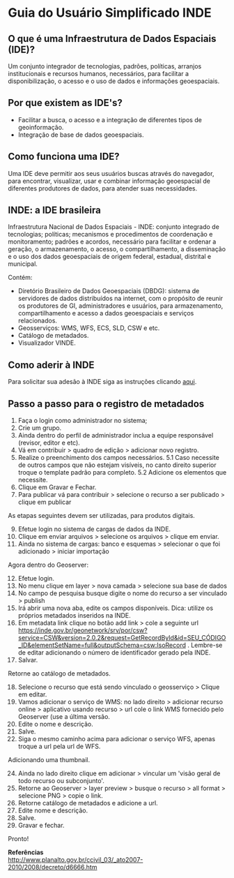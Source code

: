 # Guia do Usuário Simplificado INDE

## O que é uma Infraestrutura de Dados Espaciais (IDE)?
Um conjunto integrador de tecnologias, padrões, políticas, arranjos institucionais e recursos humanos, necessários, para facilitar a disponibilização, o acesso e o uso de dados e informações geoespaciais.

## Por que existem as IDE's?
- Facilitar a busca, o acesso e a integração de diferentes tipos de geoinformação.
- Integração de base de dados geoespaciais.

## Como funciona uma IDE?
Uma IDE deve permitir aos seus usuários buscas através do navegador, para encontrar, visualizar, usar e combinar informação geoespacial de diferentes produtores de dados, para atender suas necessidades.

## INDE: a IDE brasileira
Infraestrutura Nacional de Dados Espaciais - INDE: conjunto integrado de tecnologias; políticas; mecanismos e procedimentos de coordenação e monitoramento; padrões e acordos, necessário para facilitar e ordenar a geração, o armazenamento, o acesso, o compartilhamento, a disseminação e o uso dos dados geoespaciais de origem federal, estadual, distrital e municipal. 

Contém:
- Diretório Brasileiro de Dados Geoespaciais (DBDG): sistema de servidores de dados distribuídos na internet, com o propósito de reunir os produtores de GI, administradores e usuários, para armazenamento, compartilhamento e acesso a dados geoespaciais e serviços relacionados.
- Geosserviços: WMS, WFS, ECS, SLD, CSW e etc.
- Catálogo de metadados.
- Visualizador VINDE.

## Como aderir à INDE

Para solicitar sua adesão à INDE siga as instruções clicando [aqui](https://inde.gov.br/ComoFazerParte).

## Passo a passo para o registro de metadados
1. Faça o login como administrador no sistema;
2. Crie um grupo.
3. Ainda dentro do perfil de administrador inclua a equipe responsável (revisor, editor e etc).
4. Vá em contribuir > quadro de edição > adicionar novo registro.
5. Realize o preenchimento dos campos necessários.
  5.1 Caso necessite de outros campos que não estejam visíveis, no canto direito superior troque o template padrão para completo.
  5.2 Adicione os elementos que necessite.
6. Clique em Gravar e Fechar.
7. Para publicar vá para contribuir > selecione o recurso a ser publicado > clique em publicar

As etapas seguintes devem ser utilizadas, para produtos digitais.

9. Efetue login no sistema de cargas de dados da INDE.
10. Clique em enviar arquivos > selecione os arquivos > clique em enviar.
11. Ainda no sistema de cargas: banco e esquemas > selecionar o que foi adicionado > iniciar importação

Agora dentro do Geoserver:

12. Efetue login.
13. No menu clique em layer > nova camada > selecione sua base de dados
14. No campo de pesquisa busque digite o nome do recurso a ser vinculado > publish
15. Irá abrir uma nova aba, edite os campos disponíveis. Dica: utilize os próprios metadados inseridos na INDE.
16. Em metadata link clique no botão add link > cole a seguinte url https://inde.gov.br/geonetwork/srv/por/csw?service=CSW&version=2.0.2&request=GetRecordById&id=SEU_CÓDIGO_ID&elementSetName=full&outputSchema=csw:IsoRecord . Lembre-se de editar adicionando o número de identificador gerado pela INDE.
17. Salvar.

Retorne ao catálogo de metadados. 

18. Selecione o recurso que está sendo vinculado o geosserviço > Clique em editar.
19. Vamos adicionar o serviço de WMS: no lado direito > adicionar recurso online > aplicativo usando recurso > url cole o link WMS fornecido pelo Geoserver (use a última versão.
20. Edite o nome e descrição.
21. Salve.
23. Siga o mesmo caminho acima para adicionar o serviço WFS, apenas troque a url pela url de WFS.

Adicionando uma thumbnail.

24. Ainda no lado direito clique em adicionar > vincular um 'visão geral de todo recurso ou subconjunto'.
25. Retorne ao Geoserver > layer preview > busque o recurso > all format > selecione PNG > copie o link.
26. Retorne catálogo de metadados e adicione a url.
27. Edite nome e descrição.
28. Salve.
29. Gravar e fechar.

Pronto!









**Referências**
</br>
http://www.planalto.gov.br/ccivil_03/_ato2007-2010/2008/decreto/d6666.htm
